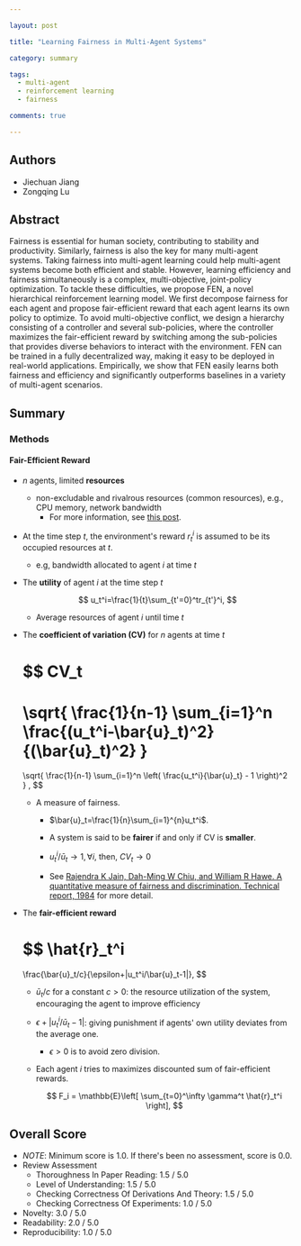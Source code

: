 ```yaml
---

layout: post

title: "Learning Fairness in Multi-Agent Systems"

category: summary

tags:
  - multi-agent
  - reinforcement learning
  - fairness

comments: true

---
```


## Authors
- Jiechuan Jiang
- Zongqing Lu

## Abstract
Fairness is essential for human society, contributing to stability and productivity. Similarly, fairness is also the key for many multi-agent systems. Taking fairness into multi-agent learning could help multi-agent systems become both efficient and stable. However, learning efficiency and fairness simultaneously is a complex, multi-objective, joint-policy optimization. To tackle these difficulties, we propose FEN, a novel hierarchical reinforcement learning model. We first decompose fairness for each agent and propose fair-efficient reward that each agent learns its own policy to optimize. To avoid multi-objective conflict, we design a hierarchy consisting of a controller and several sub-policies, where the controller maximizes the fair-efficient reward by switching among the sub-policies that provides diverse behaviors to interact with the environment. FEN can be trained in a fully decentralized way, making it easy to be deployed in real-world applications. Empirically, we show that FEN easily learns both fairness and efficiency and significantly outperforms baselines in a variety of multi-agent scenarios.

## Summary

### Methods

#### Fair-Efficient Reward

- $n$ agents, limited **resources**
  - non-excludable and rivalrous resources (common resources), e.g., CPU memory, network bandwidth
    - For more information, see [this post](https://www.reviewecon.com/rival-excludable).

- At the time step $t$, the environment's reward $r_t^i$ is assumed to be its occupied resources at $t$.
  - e.g, bandwidth allocated to agent $i$ at time $t$

- The **utility** of agent $i$ at the time step $t$

  $$
  u_t^i=\frac{1}{t}\sum_{t'=0}^tr_{t'}^i,
  $$

  - Average resources of agent $i$ until time $t$

- The **coefficient of variation (CV)** for $n$ agents at time $t$

  $$
  CV_t
  =
  \sqrt{
    \frac{1}{n-1}
    \sum_{i=1}^n
    \frac{(u_t^i-\bar{u}_t)^2}{(\bar{u}_t)^2}
  }
  =
  \sqrt{
    \frac{1}{n-1}
    \sum_{i=1}^n
    \left(
      \frac{u_t^i}{\bar{u}_t} - 1
    \right)^2
  }
  ,
  $$

  - A measure of fairness.

    - $\bar{u}_t=\frac{1}{n}\sum_{i=1}^{n}u_t^i$.

    - A system is said to be **fairer** if and only if CV is **smaller**.
    - $u_t^i/\bar{u}_t\rightarrow 1,\forall i$, then, $CV_t\rightarrow0$
    - See [Rajendra K Jain, Dah-Ming W Chiu, and William R Hawe. A quantitative measure of fairness and discrimination. Technical report, 1984](https://arxiv.org/abs/cs/9809099) for more detail.

- The **fair-efficient reward**

  $$
  \hat{r}_t^i
  =
  \frac{\bar{u}_t/c}{\epsilon+|u_t^i/\bar{u}_t-1|},
  $$

  - $\bar{u}_t/c$ for a constant $c>0$: the resource utilization of the system, encouraging the agent to improve efficiency
  - $\epsilon + \lvert u_t^i/\bar{u}_t-1 \rvert$: giving punishment if agents' own utility deviates from the average one.
    - $\epsilon>0$ is to avoid zero division.

  - Each agent $i$ tries to maximizes discounted sum of fair-efficient rewards.

    $$
    F_i = \mathbb{E}\left[
      \sum_{t=0}^\infty \gamma^t \hat{r}_t^i
    \right],
    $$


## Overall Score
- *NOTE*: Minimum score is 1.0. If there's been no assessment, score is 0.0.
- Review Assessment
  - Thoroughness In Paper Reading: 1.5 / 5.0
  - Level of Understanding: 1.5 / 5.0
  - Checking Correctness Of Derivations And Theory: 1.5 / 5.0
  - Checking Correctness Of Experiments: 1.0 / 5.0
- Novelty: 3.0 / 5.0
- Readability: 2.0 / 5.0
- Reproducibility: 1.0 / 5.0
